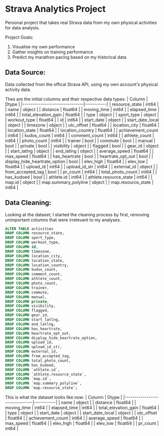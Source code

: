 # Strava Analytics Project
Personal project that takes real Strava data from my own physical activities for data analysis.

Project Goals:
1. Visualise my own performance
2. Gather insights on training performance
3. Predict my marathon pacing based on my historical data

   
## Data Source:
Data collected from the offical Strava API, using my own account's physical activity data.

Thes are the initial columns and their respective data types:
| Column                        | Dtype     |
|-------------------------------|-----------|
| resource_state                | int64     |
| name                          | object    |
| distance                      | float64   |
| moving_time                   | int64     |
| elapsed_time                  | int64     |
| total_elevation_gain          | float64   |
| type                          | object    |
| sport_type                    | object    |
| workout_type                  | float64   |
| id                            | int64     |
| start_date                    | object    |
| start_date_local              | object    |
| timezone                      | object    |
| utc_offset                    | float64   |
| location_city                 | float64   |
| location_state                | float64   |
| location_country              | float64   |
| achievement_count             | int64     |
| kudos_count                   | int64     |
| comment_count                 | int64     |
| athlete_count                 | int64     |
| photo_count                   | int64     |
| trainer                       | bool      |
| commute                       | bool      |
| manual                        | bool      |
| private                       | bool      |
| visibility                    | object    |
| flagged                       | bool      |
| gear_id                       | object    |
| start_latlng                  | object    |
| end_latlng                    | object    |
| average_speed                 | float64   |
| max_speed                     | float64   |
| has_heartrate                 | bool      |
| heartrate_opt_out             | bool      |
| display_hide_heartrate_option | bool      |
| elev_high                     | float64   |
| elev_low                      | float64   |
| upload_id                     | int64     |
| upload_id_str                 | int64     |
| external_id                   | object    |
| from_accepted_tag             | bool      |
| pr_count                      | int64     |
| total_photo_count             | int64     |
| has_kudoed                    | bool      |
| athlete.id                    | int64     |
| athlete.resource_state        | int64     |
| map.id                        | object    |
| map.summary_polyline          | object    |
| map.resource_state            | int64     |


## Data Cleaning:
Looking at the dataset; I started the cleaning process by first, removing unimportant columns that were irrelevant to my analyses.

```sql
ALTER TABLE activities
DROP COLUMN resource_state,
DROP COLUMN sport_type,
DROP COLUMN workout_type,
DROP COLUMN id,
DROP COLUMN timezone,
DROP COLUMN location_city,
DROP COLUMN location_state,
DROP COLUMN location_country,
DROP COLUMN kudos_count,
DROP COLUMN comment_count,
DROP COLUMN athlete_count,
DROP COLUMN photo_count,
DROP COLUMN trainer,
DROP COLUMN commute,
DROP COLUMN manual,
DROP COLUMN private,
DROP COLUMN visibility,
DROP COLUMN flagged,
DROP COLUMN gear_id,
DROP COLUMN start_latlng,
DROP COLUMN end_latlng,
DROP COLUMN has_heartrate,
DROP COLUMN heartrate_opt_out,
DROP COLUMN display_hide_heartrate_option,
DROP COLUMN upload_id,
DROP COLUMN upload_id_str,
DROP COLUMN external_id,
DROP COLUMN from_accepted_tag,
DROP COLUMN total_photo_count,
DROP COLUMN has_kudoed,
DROP COLUMN `athlete.id`,
DROP COLUMN `athlete.resource_state`,
DROP COLUMN `map.id`,
DROP COLUMN `map.summary_polyline`,
DROP COLUMN `map.resource_state`;
```
This is what the dataset looks like now:
| Column                        | Dtype     |
|-------------------------------|-----------|
| name                          | object    |
| distance                      | float64   |
| moving_time                   | int64     |
| elapsed_time                  | int64     |
| total_elevation_gain          | float64   |
| type                          | object    |
| start_date                    | object    |
| start_date_local              | object    |
| utc_offset                    | float64   |
| achievement_count             | int64     |
| average_speed                 | float64   |
| max_speed                     | float64   |
| elev_high                     | float64   |
| elev_low                      | float64   |
| pr_count                      | int64     |



